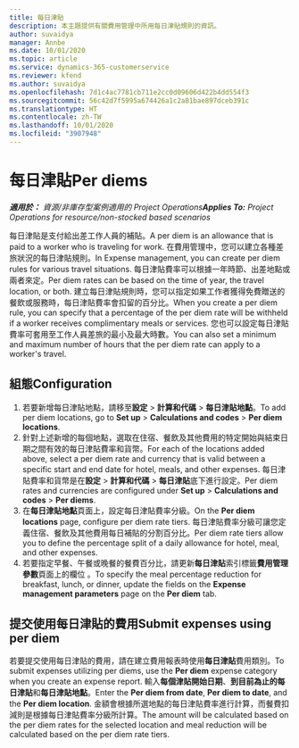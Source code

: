 ```yaml
---
title: 每日津貼
description: 本主題提供有關費用管理中所用每日津貼規則的資訊。
author: suvaidya
manager: Annbe
ms.date: 10/01/2020
ms.topic: article
ms.service: dynamics-365-customerservice
ms.reviewer: kfend
ms.author: suvaidya
ms.openlocfilehash: 7d1c4ac7781cb711e2cc0d09606d422b4dd554f3
ms.sourcegitcommit: 56c42d7f5995a674426a1c2a81bae897dceb391c
ms.translationtype: HT
ms.contentlocale: zh-TW
ms.lasthandoff: 10/01/2020
ms.locfileid: "3907948"
---
```

# <a name="per-diems"></a><span data-ttu-id="1fd7d-103">每日津貼</span><span class="sxs-lookup"><span data-stu-id="1fd7d-103">Per diems</span></span>

<span data-ttu-id="1fd7d-104">_**適用於：** 資源/非庫存型案例適用的 Project Operations_</span><span class="sxs-lookup"><span data-stu-id="1fd7d-104">_**Applies To:** Project Operations for resource/non-stocked based scenarios_</span></span>


<span data-ttu-id="1fd7d-105">每日津貼是支付給出差工作人員的補貼。</span><span class="sxs-lookup"><span data-stu-id="1fd7d-105">A per diem is an allowance that is paid to a worker who is traveling for work.</span></span> <span data-ttu-id="1fd7d-106">在費用管理中，您可以建立各種差旅狀況的每日津貼規則。</span><span class="sxs-lookup"><span data-stu-id="1fd7d-106">In Expense management, you can create per diem rules for  various travel situations.</span></span> <span data-ttu-id="1fd7d-107">每日津貼費率可以根據一年時節、出差地點或兩者來定。</span><span class="sxs-lookup"><span data-stu-id="1fd7d-107">Per diem rates can be based on the time of year, the travel location, or both.</span></span> <span data-ttu-id="1fd7d-108">建立每日津貼規則時，您可以指定如果工作者獲得免費贈送的餐飲或服務時，每日津貼費率會扣留的百分比。</span><span class="sxs-lookup"><span data-stu-id="1fd7d-108">When you create a per diem  rule, you can specify that a percentage of the per diem rate will be withheld if a worker receives complimentary meals or services.</span></span> <span data-ttu-id="1fd7d-109">您也可以設定每日津貼費率可套用至工作人員差旅的最小及最大時數。</span><span class="sxs-lookup"><span data-stu-id="1fd7d-109">You can also set a minimum and maximum number of hours that the per diem rate can apply to a worker's travel.</span></span>

## <a name="configuration"></a><span data-ttu-id="1fd7d-110">組態</span><span class="sxs-lookup"><span data-stu-id="1fd7d-110">Configuration</span></span> 

1. <span data-ttu-id="1fd7d-111">若要新增每日津貼地點，請移至**設定** > **計算和代碼** > **每日津貼地點**。</span><span class="sxs-lookup"><span data-stu-id="1fd7d-111">To add per diem locations, go to **Set up** > **Calculations and codes** > **Per diem locations**.</span></span>
2. <span data-ttu-id="1fd7d-112">針對上述新增的每個地點，選取在住宿、餐飲及其他費用的特定開始與結束日期之間有效的每日津貼費率和貨幣。</span><span class="sxs-lookup"><span data-stu-id="1fd7d-112">For each of the locations added above, select a per diem rate and currency that is valid between a specific start and end date for hotel, meals, and other expenses.</span></span> <span data-ttu-id="1fd7d-113">每日津貼費率和貨幣是在**設定** > **計算和代碼** > **每日津貼**底下進行設定。</span><span class="sxs-lookup"><span data-stu-id="1fd7d-113">Per diem rates and currencies are configured under **Set up** > **Calculations and codes** > **Per diems**.</span></span>
3. <span data-ttu-id="1fd7d-114">在**每日津貼地點**頁面上，設定每日津貼費率分級。</span><span class="sxs-lookup"><span data-stu-id="1fd7d-114">On the **Per diem locations** page, configure per diem rate tiers.</span></span> <span data-ttu-id="1fd7d-115">每日津貼費率分級可讓您定義住宿、餐飲及其他費用每日補貼的分割百分比。</span><span class="sxs-lookup"><span data-stu-id="1fd7d-115">Per diem rate tiers allow you to define the percentage split of a daily allowance for hotel, meal, and other expenses.</span></span> 
4. <span data-ttu-id="1fd7d-116">若要指定早餐、午餐或晚餐的餐費百分比，請更新**每日津貼**索引標籤**費用管理參數**頁面上的欄位 。</span><span class="sxs-lookup"><span data-stu-id="1fd7d-116">To specify the meal percentage reduction for breakfast, lunch, or dinner, update the fields on the **Expense management parameters** page on the **Per diem** tab.</span></span> 
    
## <a name="submit-expenses-using-per-diem"></a><span data-ttu-id="1fd7d-117">提交使用每日津貼的費用</span><span class="sxs-lookup"><span data-stu-id="1fd7d-117">Submit expenses using per diem</span></span>
<span data-ttu-id="1fd7d-118">若要提交使用每日津貼的費用，請在建立費用報表時使用**每日津貼**費用類別。</span><span class="sxs-lookup"><span data-stu-id="1fd7d-118">To submit expenses utilizing per diems, use the **Per diem** expense category when you create an expense report.</span></span> <span data-ttu-id="1fd7d-119">輸入**每個津貼開始日期**、**到目前為止的每日津貼**和**每日津貼地點**。</span><span class="sxs-lookup"><span data-stu-id="1fd7d-119">Enter the **Per diem from date**, **Per diem to date**,  and the **Per diem location**.</span></span> <span data-ttu-id="1fd7d-120">金額會根據所選地點的每日津貼費率進行計算，而餐費扣減則是根據每日津貼費率分級所計算。</span><span class="sxs-lookup"><span data-stu-id="1fd7d-120">The amount will be calculated based on the per diem rates for the selected location and meal reduction will be calculated based on the per diem rate tiers.</span></span>
